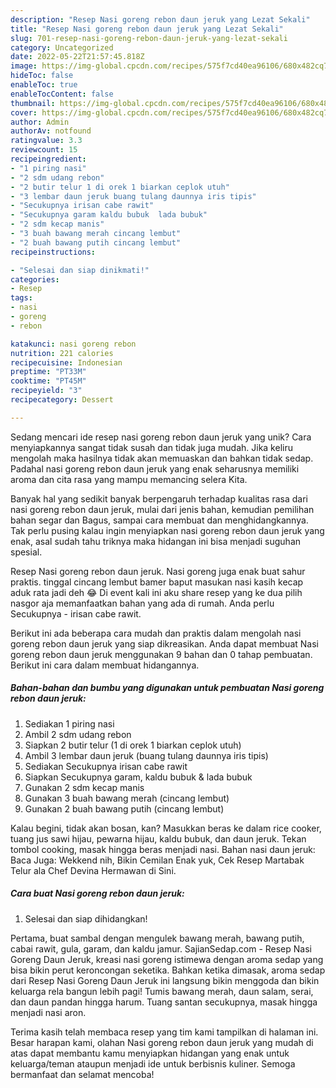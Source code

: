 ```yaml
---
description: "Resep Nasi goreng rebon daun jeruk yang Lezat Sekali"
title: "Resep Nasi goreng rebon daun jeruk yang Lezat Sekali"
slug: 701-resep-nasi-goreng-rebon-daun-jeruk-yang-lezat-sekali
category: Uncategorized
date: 2022-05-22T21:57:45.818Z
image: https://img-global.cpcdn.com/recipes/575f7cd40ea96106/680x482cq70/nasi-goreng-rebon-daun-jeruk-foto-resep-utama.jpg
hideToc: false
enableToc: true
enableTocContent: false
thumbnail: https://img-global.cpcdn.com/recipes/575f7cd40ea96106/680x482cq70/nasi-goreng-rebon-daun-jeruk-foto-resep-utama.jpg
cover: https://img-global.cpcdn.com/recipes/575f7cd40ea96106/680x482cq70/nasi-goreng-rebon-daun-jeruk-foto-resep-utama.jpg
author: Admin
authorAv: notfound
ratingvalue: 3.3
reviewcount: 15
recipeingredient:
- "1 piring nasi"
- "2 sdm udang rebon"
- "2 butir telur 1 di orek 1 biarkan ceplok utuh"
- "3 lembar daun jeruk buang tulang daunnya iris tipis"
- "Secukupnya irisan cabe rawit"
- "Secukupnya garam kaldu bubuk  lada bubuk"
- "2 sdm kecap manis"
- "3 buah bawang merah cincang lembut"
- "2 buah bawang putih cincang lembut"
recipeinstructions:

- "Selesai dan siap dinikmati!"
categories:
- Resep
tags:
- nasi
- goreng
- rebon

katakunci: nasi goreng rebon 
nutrition: 221 calories
recipecuisine: Indonesian
preptime: "PT33M"
cooktime: "PT45M"
recipeyield: "3"
recipecategory: Dessert

---
```





Sedang mencari ide resep nasi goreng rebon daun jeruk yang unik? Cara menyiapkannya sangat tidak susah dan tidak juga mudah. Jika keliru mengolah maka hasilnya tidak akan memuaskan dan bahkan tidak sedap. Padahal nasi goreng rebon daun jeruk yang enak seharusnya memiliki aroma dan cita rasa yang mampu memancing selera Kita.





Banyak hal yang sedikit banyak berpengaruh terhadap kualitas rasa dari nasi goreng rebon daun jeruk, mulai dari jenis bahan, kemudian pemilihan bahan segar dan Bagus, sampai cara membuat dan menghidangkannya. Tak perlu pusing kalau ingin menyiapkan nasi goreng rebon daun jeruk yang enak,      asal sudah tahu triknya maka hidangan ini bisa menjadi suguhan spesial.














Resep Nasi goreng rebon daun jeruk. Nasi goreng juga enak buat sahur praktis. tinggal cincang lembut bamer baput masukan nasi kasih kecap aduk rata jadi deh 😂 Di event kali ini aku share resep yang ke dua pilih nasgor aja memanfaatkan bahan yang ada di rumah. Anda perlu Secukupnya - irisan cabe rawit.






Berikut ini ada beberapa cara mudah dan praktis dalam mengolah nasi goreng rebon daun jeruk yang siap dikreasikan. Anda dapat membuat Nasi goreng rebon daun jeruk menggunakan 9 bahan dan 0 tahap pembuatan. Berikut ini cara dalam membuat hidangannya.

<!--inarticleads1-->

##### Bahan-bahan dan bumbu yang digunakan untuk pembuatan Nasi goreng rebon daun jeruk:

1. Sediakan 1 piring nasi
1. Ambil 2 sdm udang rebon
1. Siapkan 2 butir telur (1 di orek 1 biarkan ceplok utuh)
1. Ambil 3 lembar daun jeruk (buang tulang daunnya iris tipis)
1. Sediakan Secukupnya irisan cabe rawit
1. Siapkan Secukupnya garam, kaldu bubuk &amp; lada bubuk
1. Gunakan 2 sdm kecap manis
1. Gunakan 3 buah bawang merah (cincang lembut)
1. Gunakan 2 buah bawang putih (cincang lembut)


Kalau begini, tidak akan bosan, kan? Masukkan beras ke dalam rice cooker, tuang jus sawi hijau, pewarna hijau, kaldu bubuk, dan daun jeruk. Tekan tombol cooking, masak hingga beras menjadi nasi. Bahan nasi daun jeruk: Baca Juga: Wekkend nih, Bikin Cemilan Enak yuk, Cek Resep Martabak Telur ala Chef Devina Hermawan di Sini. 

<!--inarticleads2-->

##### Cara buat Nasi goreng rebon daun jeruk:


1. Selesai dan siap dihidangkan!

Pertama, buat sambal dengan mengulek bawang merah, bawang putih, cabai rawit, gula, garam, dan kaldu jamur. SajianSedap.com - Resep Nasi Goreng Daun Jeruk, kreasi nasi goreng istimewa dengan aroma sedap yang bisa bikin perut keroncongan seketika. Bahkan ketika dimasak, aroma sedap dari Resep Nasi Goreng Daun Jeruk ini langsung bikin menggoda dan bikin keluarga rela bangun lebih pagi! Tumis bawang merah, daun salam, serai, dan daun pandan hingga harum. Tuang santan secukupnya, masak hingga menjadi nasi aron. 

Terima kasih telah membaca resep yang tim kami tampilkan di halaman ini. Besar harapan kami, olahan Nasi goreng rebon daun jeruk yang mudah di atas dapat membantu kamu menyiapkan hidangan yang enak untuk keluarga/teman ataupun menjadi ide untuk berbisnis kuliner. Semoga bermanfaat dan selamat mencoba!
